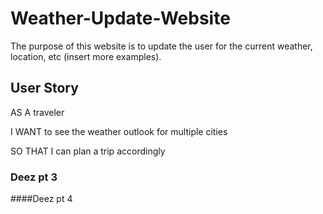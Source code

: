 # Weather-Update-Website

The purpose of this website is to update the user for the current weather, location, etc (insert more examples). 

## User Story

AS A traveler

I WANT to see the weather outlook for multiple cities

SO THAT I can plan a trip accordingly


### Deez pt 3

####Deez pt 4
